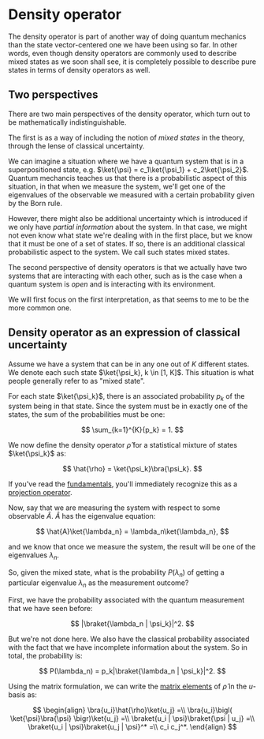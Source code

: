 # Density operator
The density operator is part of another way of doing quantum mechanics than the state vector-centered one we have been using so far. In other words, even though density operators are commonly used to describe mixed states as we soon shall see, it is completely possible to describe pure states in terms of density operators as well.

## Two perspectives
There are two main perspectives of the density operator, which turn out to be mathematically indistinguishable.

The first is as a way of including the notion of *mixed states* in the theory, through the lense of classical uncertainty.

We can imagine a situation where we have a quantum system that is in a superpositioned state, e.g. $\ket{\psi} = c_1\ket{\psi_1} + c_2\ket{\psi_2}$. Quantum mechancis teaches us that there is a probabilistic aspect of this situation, in that when we measure the system, we'll get one of the eigenvalues of the observable we measured with a certain probability given by the Born rule.

However, there might also be additional uncertainty which is introduced if we only have *partial information* about the system. In that case, we might not even know what state we're dealing with in the first place, but we know that it must be one of a set of states. If so, there is an additional classical probabilistic aspect to the system. We call such states mixed states.

The second perspective of density operators is that we actually have two systems that are interacting with each other, such as is the case when a quantum system is *open* and is interacting with its environment.

We will first focus on the first interpretation, as that seems to me to be the more common one.

## Density operator as an expression of classical uncertainty
Assume we have a system that can be in any one out of $K$ different states. We denote each such state $\ket{\psi_k}, k \in [1, K]$. This situation is what people generally refer to as "mixed state".

For each state $\ket{\psi_k}$, there is an associated probability $p_k$ of the system being in that state. Since the system must be in exactly one of the states, the sum of the probabilities must be one:

$$
\sum_{k=1}^{K}{p_k} = 1.
$$

We now define the density operator $\hat{\rho}$ for a statistical mixture of states $\ket{\psi_k}$ as:

$$
\hat{\rho} = \ket{\psi_k}\bra{\psi_k}.
$$

If you've read the [fundamentals](../fundamentals/index.md), you'll immediately recognize this as a [projection operator](../fundamentals/projection-operators.md).

Now, say that we are measuring the system with respect to some observable $\hat{A}$. $\hat{A}$ has the eigenvalue equation:

$$
\hat{A}\ket{\lambda_n} = \lambda_n\ket{\lambda_n},
$$

and we know that once we measure the system, the result will be one of the eigenvalues $\lambda_n$.

So, given the mixed state, what is the probability $P(\lambda_n)$ of getting a particular eigenvalue $\lambda_n$ as the measurement outcome?

First, we have the probability associated with the quantum measurement that we have seen before:

$$
|\braket{\lambda_n | \psi_k}|^2.
$$

But we're not done here. We also have the classical probability associated with the fact that we have incomplete information about the system. So in total, the probability is:

$$
P(\lambda_n) = p_k|\braket{\lambda_n | \psi_k}|^2.
$$

Using the matrix formulation, we can write the [matrix elements](../fundamentals/operators.md#matrix-elements) of $\hat{\rho}$ in the $u$-basis as:

$$
\begin{align}
    \bra{u_i}\hat{\rho}\ket{u_j} =\\
    \bra{u_i}\bigl( \ket{\psi}\bra{\psi} \bigr)\ket{u_j} =\\
    \braket{u_i | \psi}\braket{\psi | u_j} =\\
    \braket{u_i | \psi}\braket{u_j | \psi}^* =\\
    c_i c_j^*.
\end{align}
$$
